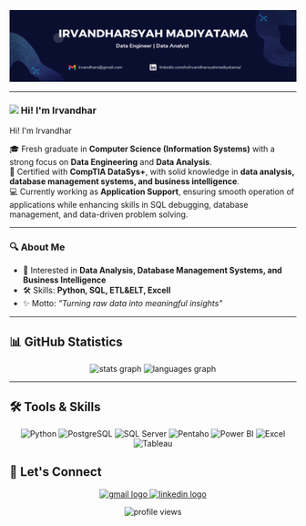 <!-- Banner -->
<p align="center">
  <img src="https://github.com/Irvandhar/Irvandhar/blob/main/BANNER%20GITHUB.png?raw=true" alt="Banner" />
</p>

---

### <img src="https://raw.githubusercontent.com/MartinHeinz/MartinHeinz/master/wave.gif" width="30px"> Hi! I'm Irvandhar  
 Hi! I'm Irvandhar  

🎓 Fresh graduate in **Computer Science (Information Systems)** with a strong focus on **Data Engineering** and **Data Analysis**.  
📜 Certified with **CompTIA DataSys+**, with solid knowledge in **data analysis, database management systems, and business intelligence**.  
💻 Currently working as **Application Support**, ensuring smooth operation of applications while enhancing skills in SQL debugging, database management, and data-driven problem solving.  

---

### 🔍 About Me
- 🚀 Interested in **Data Analysis, Database Management Systems, and Business Intelligence**  
- 🛠 Skills: **Python, SQL, ETL&ELT, Excell**  
- ✨ Motto: *"Turning raw data into meaningful insights"*  

---

## 📊 GitHub Statistics
<div align="center">

<!-- GitHub Stats -->
<img src="https://github-readme-stats.vercel.app/api?username=Irvandhar&show_icons=true&theme=blue_navy&count_private=true" height="150" alt="stats graph" />

<!-- Most Used Languages -->
<img src="https://github-readme-stats.vercel.app/api/top-langs?username=Irvandhar&layout=compact&langs_count=6&theme=blue_navy" height="150" alt="languages graph" />

<!-- Streak Stats -->
<!--<img src="https://streak-stats.demolab.com?user=Irvandhar&theme=dracula&hide_border=false" height="150" alt="streak graph" />-->

</div>

---

## 🛠 Tools & Skills

<p align="center">
  <!-- Python (Devicon) -->
  <img src="https://cdn.jsdelivr.net/gh/devicons/devicon/icons/python/python-original.svg" height="30" alt="Python" />
  <img src="https://cdn.jsdelivr.net/gh/devicons/devicon/icons/postgresql/postgresql-original.svg" height="30" alt="PostgreSQL" />
  <img src="https://cdn.jsdelivr.net/gh/devicons/devicon/icons/microsoftsqlserver/microsoftsqlserver-plain.svg" height="30" alt="SQL Server" />
  <!-- Pentaho (ikonnya di-host sendiri atau CDN) -->
  <img src="https://tambulilabs.com/assets/pentaho-logo-D5I1c3Ad.png" height="30" alt="Pentaho" />

  <!-- Power BI (ikon resmi dari repo Microsoft) -->
  <img src="https://1000logos.net/wp-content/uploads/2022/08/Microsoft-Power-BI-Logo-2013.png" height="30" alt="Power BI" />

  <!-- Excel (ikon resmi Microsoft Office atau Icon dari CDN) -->
  <img src="https://cdn-icons-png.freepik.com/256/732/732220.png" height="30" alt="Excel" />
   <img src="https://img.icons8.com/?size=512&id=9Kvi1p1F0tUo&format=png" height="30" alt="Tableau" />
</p>


## 🤝 Let's Connect
<p align="center">
  <a href="mailto:irvandhars@gmail.com" target="_blank">
    <img src="https://img.shields.io/badge/Gmail-D14836?style=for-the-badge&logo=gmail&logoColor=white" height="35" alt="gmail logo" />
  </a>
  <a href="https://www.linkedin.com/in/irvandharsyahmadiyatama/" target="_blank">
    <img src="https://img.shields.io/badge/LinkedIn-0077B5?style=for-the-badge&logo=linkedin&logoColor=white" height="35" alt="linkedin logo" />
  </a>
</p>



<p align="center"> 
  <img src="https://komarev.com/ghpvc/?username=Irvandhar&label=Profile%20views&color=0e75b6&style=flat" alt="profile views" /> 
</p>
